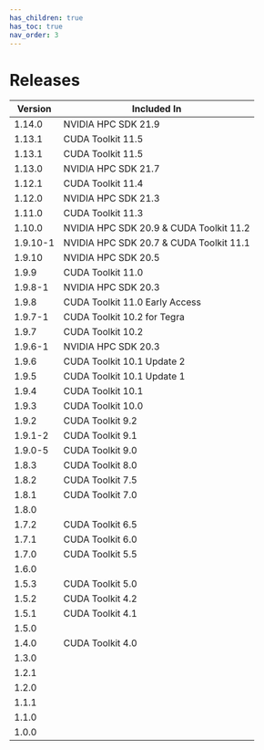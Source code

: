 ```yaml
---
has_children: true
has_toc: true
nav_order: 3
---
```


# Releases

| Version         | Included In                               |
|-----------------|-------------------------------------------|
| 1.14.0          | NVIDIA HPC SDK 21.9                       |
| 1.13.1          | CUDA Toolkit 11.5                         |
| 1.13.1          | CUDA Toolkit 11.5                         |
| 1.13.0          | NVIDIA HPC SDK 21.7                       |
| 1.12.1          | CUDA Toolkit 11.4                         |
| 1.12.0          | NVIDIA HPC SDK 21.3                       |
| 1.11.0          | CUDA Toolkit 11.3                         |
| 1.10.0          | NVIDIA HPC SDK 20.9 & CUDA Toolkit 11.2   |
| 1.9.10-1        | NVIDIA HPC SDK 20.7 & CUDA Toolkit 11.1   |
| 1.9.10          | NVIDIA HPC SDK 20.5                       |
| 1.9.9           | CUDA Toolkit 11.0                         |
| 1.9.8-1         | NVIDIA HPC SDK 20.3                       |
| 1.9.8           | CUDA Toolkit 11.0 Early Access            |
| 1.9.7-1         | CUDA Toolkit 10.2 for Tegra               |
| 1.9.7           | CUDA Toolkit 10.2                         |
| 1.9.6-1         | NVIDIA HPC SDK 20.3                       |
| 1.9.6           | CUDA Toolkit 10.1 Update 2                |
| 1.9.5           | CUDA Toolkit 10.1 Update 1                |
| 1.9.4           | CUDA Toolkit 10.1                         |
| 1.9.3           | CUDA Toolkit 10.0                         |
| 1.9.2           | CUDA Toolkit 9.2                          |
| 1.9.1-2         | CUDA Toolkit 9.1                          |
| 1.9.0-5         | CUDA Toolkit 9.0                          |
| 1.8.3           | CUDA Toolkit 8.0                          |
| 1.8.2           | CUDA Toolkit 7.5                          |
| 1.8.1           | CUDA Toolkit 7.0                          |
| 1.8.0           |                                           |
| 1.7.2           | CUDA Toolkit 6.5                          |
| 1.7.1           | CUDA Toolkit 6.0                          |
| 1.7.0           | CUDA Toolkit 5.5                          |
| 1.6.0           |                                           |
| 1.5.3           | CUDA Toolkit 5.0                          |
| 1.5.2           | CUDA Toolkit 4.2                          |
| 1.5.1           | CUDA Toolkit 4.1                          |
| 1.5.0           |                                           |
| 1.4.0           | CUDA Toolkit 4.0                          |
| 1.3.0           |                                           |
| 1.2.1           |                                           |
| 1.2.0           |                                           |
| 1.1.1           |                                           |
| 1.1.0           |                                           |
| 1.0.0           |                                           |


